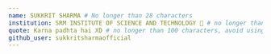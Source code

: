 ```yaml
---
name: SUKKRIT SHARMA # No longer than 28 characters
institution: SRM INSTITUTE OF SCIENCE AND TECHNOLOGY 🚩 # no longer than 58 characters
quote: Karna padhta hai XD # no longer than 100 characters, avoid using quotes(") to guarantee the format remains the same.
github_user: sukkritsharmaofficial
---
```

